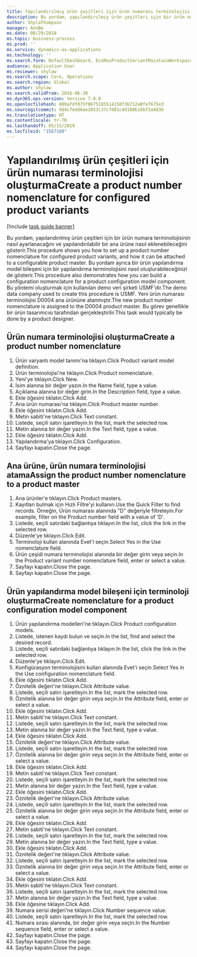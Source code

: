 ```yaml
---
title: Yapılandırılmış ürün çeşitleri için ürün numarası terminolojisi oluşturma
description: Bu yordam, yapılandırılmış ürün çeşitleri için bir ürün numara terminolojisinin nasıl ayarlanacağını ve yapılandırılabilir bir ana ürüne nasıl eklenebileceğini gösterir.
author: ShylaThompson
manager: AnnBe
ms.date: 08/29/2018
ms.topic: business-process
ms.prod: ''
ms.service: dynamics-ax-applications
ms.technology: ''
ms.search.form: DefaultDashboard, EcoResProductVariantMaintainWorkspace, EcoResNomenclature, EcoResProductListPage, EcoResProductDetails, PCProductConfigurationModelListPage, PCProductConfigurationModelDetails
audience: Application User
ms.reviewer: shylaw
ms.search.scope: Core, Operations
ms.search.region: Global
ms.author: shylaw
ms.search.validFrom: 2016-06-30
ms.dyn365.ops.version: Version 7.0.0
ms.openlocfilehash: 800afdf075f0675185514158f3b712a0fe7675e3
ms.sourcegitcommit: 9d4c7edd0ae2053c37c7d81cdd180b16bf3a9d3b
ms.translationtype: HT
ms.contentlocale: tr-TR
ms.lasthandoff: 05/15/2019
ms.locfileid: "1567160"
---
```

# <a name="create-a-product-number-nomenclature-for-configured-product-variants"></a><span data-ttu-id="3c1e6-103">Yapılandırılmış ürün çeşitleri için ürün numarası terminolojisi oluşturma</span><span class="sxs-lookup"><span data-stu-id="3c1e6-103">Create a product number nomenclature for configured product variants</span></span>

[!include [task guide banner](../../includes/task-guide-banner.md)]

<span data-ttu-id="3c1e6-104">Bu yordam, yapılandırılmış ürün çeşitleri için bir ürün numara terminolojisinin nasıl ayarlanacağını ve yapılandırılabilir bir ana ürüne nasıl eklenebileceğini gösterir.</span><span class="sxs-lookup"><span data-stu-id="3c1e6-104">This procedure shows you how to set up a product number nomenclature for configured product variants, and how it can be attached to a configurable product master.</span></span> <span data-ttu-id="3c1e6-105">Bu yordam ayrıca bir ürün yapılandırma model bileşeni için bir yapılandırma terminolojisini nasıl oluşturabileceğinizi de gösterir.</span><span class="sxs-lookup"><span data-stu-id="3c1e6-105">This procedure also demonstrates how you can build a configuration nomenclature for a product configuration model component.</span></span> <span data-ttu-id="3c1e6-106">Bu yöntemi oluşturmak için kullanılan demo veri şirketi USMF'dir.</span><span class="sxs-lookup"><span data-stu-id="3c1e6-106">The demo data company used to create this procedure is USMF.</span></span> <span data-ttu-id="3c1e6-107">Yeni ürün numarası terminolojisi D0004 ana ürününe atanmıştır.</span><span class="sxs-lookup"><span data-stu-id="3c1e6-107">The new product number nomenclature is assigned to the D0004 product master.</span></span> <span data-ttu-id="3c1e6-108">Bu görev genellikle bir ürün tasarımcısı tarafından gerçekleştirilir.</span><span class="sxs-lookup"><span data-stu-id="3c1e6-108">This task would typically be done by a product designer.</span></span>


## <a name="create-a-product-number-nomenclature"></a><span data-ttu-id="3c1e6-109">Ürün numara terminolojisi oluşturma</span><span class="sxs-lookup"><span data-stu-id="3c1e6-109">Create a product number nomenclature</span></span>
1. <span data-ttu-id="3c1e6-110">Ürün varyantı model tanımı'na tıklayın.</span><span class="sxs-lookup"><span data-stu-id="3c1e6-110">Click Product variant model definition.</span></span>
2. <span data-ttu-id="3c1e6-111">Ürün terminolojisi'ne tıklayın.</span><span class="sxs-lookup"><span data-stu-id="3c1e6-111">Click Product nomenclature.</span></span>
3. <span data-ttu-id="3c1e6-112">Yeni'ye tıklayın.</span><span class="sxs-lookup"><span data-stu-id="3c1e6-112">Click New.</span></span>
4. <span data-ttu-id="3c1e6-113">İsim alanına bir değer yazın.</span><span class="sxs-lookup"><span data-stu-id="3c1e6-113">In the Name field, type a value.</span></span>
5. <span data-ttu-id="3c1e6-114">Açıklama alanına bir değer girin.</span><span class="sxs-lookup"><span data-stu-id="3c1e6-114">In the Description field, type a value.</span></span>
6. <span data-ttu-id="3c1e6-115">Ekle öğesini tıklatın.</span><span class="sxs-lookup"><span data-stu-id="3c1e6-115">Click Add.</span></span>
7. <span data-ttu-id="3c1e6-116">Ana ürün numarası'na tıklayın.</span><span class="sxs-lookup"><span data-stu-id="3c1e6-116">Click Product master number.</span></span>
8. <span data-ttu-id="3c1e6-117">Ekle öğesini tıklatın.</span><span class="sxs-lookup"><span data-stu-id="3c1e6-117">Click Add.</span></span>
9. <span data-ttu-id="3c1e6-118">Metin sabiti'ne tıklayın.</span><span class="sxs-lookup"><span data-stu-id="3c1e6-118">Click Text constant.</span></span>
10. <span data-ttu-id="3c1e6-119">Listede, seçili satırı işaretleyin.</span><span class="sxs-lookup"><span data-stu-id="3c1e6-119">In the list, mark the selected row.</span></span>
11. <span data-ttu-id="3c1e6-120">Metin alanına bir değer yazın.</span><span class="sxs-lookup"><span data-stu-id="3c1e6-120">In the Text field, type a value.</span></span>
12. <span data-ttu-id="3c1e6-121">Ekle öğesini tıklatın.</span><span class="sxs-lookup"><span data-stu-id="3c1e6-121">Click Add.</span></span>
13. <span data-ttu-id="3c1e6-122">Yapılandırma'ya tıklayın.</span><span class="sxs-lookup"><span data-stu-id="3c1e6-122">Click Configuration.</span></span>
14. <span data-ttu-id="3c1e6-123">Sayfayı kapatın.</span><span class="sxs-lookup"><span data-stu-id="3c1e6-123">Close the page.</span></span>

## <a name="assign-the-product-number-nomenclature-to-a-product-master"></a><span data-ttu-id="3c1e6-124">Ana ürüne, ürün numara terminolojisi atama</span><span class="sxs-lookup"><span data-stu-id="3c1e6-124">Assign the product number nomenclature to a product master</span></span>
1. <span data-ttu-id="3c1e6-125">Ana ürünler'e tıklayın.</span><span class="sxs-lookup"><span data-stu-id="3c1e6-125">Click Product masters.</span></span>
2. <span data-ttu-id="3c1e6-126">Kayıtları bulmak için Hızlı Filtre'yi kullanın.</span><span class="sxs-lookup"><span data-stu-id="3c1e6-126">Use the Quick Filter to find records.</span></span> <span data-ttu-id="3c1e6-127">Örneğin, Ürün numarası alanında "D" değeriyle filtreleyin.</span><span class="sxs-lookup"><span data-stu-id="3c1e6-127">For example, filter on the Product number field with a value of 'D'.</span></span>
3. <span data-ttu-id="3c1e6-128">Listede, seçili satırdaki bağlantıya tıklayın.</span><span class="sxs-lookup"><span data-stu-id="3c1e6-128">In the list, click the link in the selected row.</span></span>
4. <span data-ttu-id="3c1e6-129">Düzenle'ye tıklayın.</span><span class="sxs-lookup"><span data-stu-id="3c1e6-129">Click Edit.</span></span>
5. <span data-ttu-id="3c1e6-130">Terminoloji kullan alanında Evet'i seçin.</span><span class="sxs-lookup"><span data-stu-id="3c1e6-130">Select Yes in the Use nomenclature field.</span></span>
6. <span data-ttu-id="3c1e6-131">Ürün çeşidi numara terminolojisi alanında bir değer girin veya seçin.</span><span class="sxs-lookup"><span data-stu-id="3c1e6-131">In the Product variant number nomenclature field, enter or select a value.</span></span>
7. <span data-ttu-id="3c1e6-132">Sayfayı kapatın.</span><span class="sxs-lookup"><span data-stu-id="3c1e6-132">Close the page.</span></span>
8. <span data-ttu-id="3c1e6-133">Sayfayı kapatın.</span><span class="sxs-lookup"><span data-stu-id="3c1e6-133">Close the page.</span></span>

## <a name="create-nomenclature-for-a-product-configuration-model-component"></a><span data-ttu-id="3c1e6-134">Ürün yapılandırma model bileşeni için terminoloji oluşturma</span><span class="sxs-lookup"><span data-stu-id="3c1e6-134">Create nomenclature for a product configuration model component</span></span>
1. <span data-ttu-id="3c1e6-135">Ürün yapılandırma modelleri'ne tıklayın.</span><span class="sxs-lookup"><span data-stu-id="3c1e6-135">Click Product configuration models.</span></span>
2. <span data-ttu-id="3c1e6-136">Listede, istenen kaydı bulun ve seçin.</span><span class="sxs-lookup"><span data-stu-id="3c1e6-136">In the list, find and select the desired record.</span></span>
3. <span data-ttu-id="3c1e6-137">Listede, seçili satırdaki bağlantıya tıklayın.</span><span class="sxs-lookup"><span data-stu-id="3c1e6-137">In the list, click the link in the selected row.</span></span>
4. <span data-ttu-id="3c1e6-138">Düzenle'ye tıklayın.</span><span class="sxs-lookup"><span data-stu-id="3c1e6-138">Click Edit.</span></span>
5. <span data-ttu-id="3c1e6-139">Konfigürasyon terminolojisini kullan alanında Evet'i seçin.</span><span class="sxs-lookup"><span data-stu-id="3c1e6-139">Select Yes in the Use configuration nomenclature field.</span></span>
6. <span data-ttu-id="3c1e6-140">Ekle öğesini tıklatın.</span><span class="sxs-lookup"><span data-stu-id="3c1e6-140">Click Add.</span></span>
7. <span data-ttu-id="3c1e6-141">Öznitelik değeri'ne tıklayın.</span><span class="sxs-lookup"><span data-stu-id="3c1e6-141">Click Attribute value.</span></span>
8. <span data-ttu-id="3c1e6-142">Listede, seçili satırı işaretleyin.</span><span class="sxs-lookup"><span data-stu-id="3c1e6-142">In the list, mark the selected row.</span></span>
9. <span data-ttu-id="3c1e6-143">Öznitelik alanına bir değer girin veya seçin.</span><span class="sxs-lookup"><span data-stu-id="3c1e6-143">In the Attribute field, enter or select a value.</span></span>
10. <span data-ttu-id="3c1e6-144">Ekle öğesini tıklatın.</span><span class="sxs-lookup"><span data-stu-id="3c1e6-144">Click Add.</span></span>
11. <span data-ttu-id="3c1e6-145">Metin sabiti'ne tıklayın.</span><span class="sxs-lookup"><span data-stu-id="3c1e6-145">Click Text constant.</span></span>
12. <span data-ttu-id="3c1e6-146">Listede, seçili satırı işaretleyin.</span><span class="sxs-lookup"><span data-stu-id="3c1e6-146">In the list, mark the selected row.</span></span>
13. <span data-ttu-id="3c1e6-147">Metin alanına bir değer yazın.</span><span class="sxs-lookup"><span data-stu-id="3c1e6-147">In the Text field, type a value.</span></span>
14. <span data-ttu-id="3c1e6-148">Ekle öğesini tıklatın.</span><span class="sxs-lookup"><span data-stu-id="3c1e6-148">Click Add.</span></span>
15. <span data-ttu-id="3c1e6-149">Öznitelik değeri'ne tıklayın.</span><span class="sxs-lookup"><span data-stu-id="3c1e6-149">Click Attribute value.</span></span>
16. <span data-ttu-id="3c1e6-150">Listede, seçili satırı işaretleyin.</span><span class="sxs-lookup"><span data-stu-id="3c1e6-150">In the list, mark the selected row.</span></span>
17. <span data-ttu-id="3c1e6-151">Öznitelik alanına bir değer girin veya seçin.</span><span class="sxs-lookup"><span data-stu-id="3c1e6-151">In the Attribute field, enter or select a value.</span></span>
18. <span data-ttu-id="3c1e6-152">Ekle öğesini tıklatın.</span><span class="sxs-lookup"><span data-stu-id="3c1e6-152">Click Add.</span></span>
19. <span data-ttu-id="3c1e6-153">Metin sabiti'ne tıklayın.</span><span class="sxs-lookup"><span data-stu-id="3c1e6-153">Click Text constant.</span></span>
20. <span data-ttu-id="3c1e6-154">Listede, seçili satırı işaretleyin.</span><span class="sxs-lookup"><span data-stu-id="3c1e6-154">In the list, mark the selected row.</span></span>
21. <span data-ttu-id="3c1e6-155">Metin alanına bir değer yazın.</span><span class="sxs-lookup"><span data-stu-id="3c1e6-155">In the Text field, type a value.</span></span>
22. <span data-ttu-id="3c1e6-156">Ekle öğesini tıklatın.</span><span class="sxs-lookup"><span data-stu-id="3c1e6-156">Click Add.</span></span>
23. <span data-ttu-id="3c1e6-157">Öznitelik değeri'ne tıklayın.</span><span class="sxs-lookup"><span data-stu-id="3c1e6-157">Click Attribute value.</span></span>
24. <span data-ttu-id="3c1e6-158">Listede, seçili satırı işaretleyin.</span><span class="sxs-lookup"><span data-stu-id="3c1e6-158">In the list, mark the selected row.</span></span>
25. <span data-ttu-id="3c1e6-159">Öznitelik alanına bir değer girin veya seçin.</span><span class="sxs-lookup"><span data-stu-id="3c1e6-159">In the Attribute field, enter or select a value.</span></span>
26. <span data-ttu-id="3c1e6-160">Ekle öğesini tıklatın.</span><span class="sxs-lookup"><span data-stu-id="3c1e6-160">Click Add.</span></span>
27. <span data-ttu-id="3c1e6-161">Metin sabiti'ne tıklayın.</span><span class="sxs-lookup"><span data-stu-id="3c1e6-161">Click Text constant.</span></span>
28. <span data-ttu-id="3c1e6-162">Listede, seçili satırı işaretleyin.</span><span class="sxs-lookup"><span data-stu-id="3c1e6-162">In the list, mark the selected row.</span></span>
29. <span data-ttu-id="3c1e6-163">Metin alanına bir değer yazın.</span><span class="sxs-lookup"><span data-stu-id="3c1e6-163">In the Text field, type a value.</span></span>
30. <span data-ttu-id="3c1e6-164">Ekle öğesini tıklatın.</span><span class="sxs-lookup"><span data-stu-id="3c1e6-164">Click Add.</span></span>
31. <span data-ttu-id="3c1e6-165">Öznitelik değeri'ne tıklayın.</span><span class="sxs-lookup"><span data-stu-id="3c1e6-165">Click Attribute value.</span></span>
32. <span data-ttu-id="3c1e6-166">Listede, seçili satırı işaretleyin.</span><span class="sxs-lookup"><span data-stu-id="3c1e6-166">In the list, mark the selected row.</span></span>
33. <span data-ttu-id="3c1e6-167">Öznitelik alanına bir değer girin veya seçin.</span><span class="sxs-lookup"><span data-stu-id="3c1e6-167">In the Attribute field, enter or select a value.</span></span>
34. <span data-ttu-id="3c1e6-168">Ekle öğesini tıklatın.</span><span class="sxs-lookup"><span data-stu-id="3c1e6-168">Click Add.</span></span>
35. <span data-ttu-id="3c1e6-169">Metin sabiti'ne tıklayın.</span><span class="sxs-lookup"><span data-stu-id="3c1e6-169">Click Text constant.</span></span>
36. <span data-ttu-id="3c1e6-170">Listede, seçili satırı işaretleyin.</span><span class="sxs-lookup"><span data-stu-id="3c1e6-170">In the list, mark the selected row.</span></span>
37. <span data-ttu-id="3c1e6-171">Metin alanına bir değer yazın.</span><span class="sxs-lookup"><span data-stu-id="3c1e6-171">In the Text field, type a value.</span></span>
38. <span data-ttu-id="3c1e6-172">Ekle öğesine tıklayın.</span><span class="sxs-lookup"><span data-stu-id="3c1e6-172">Click Add.</span></span>
39. <span data-ttu-id="3c1e6-173">Numara serisi değeri'ne tıklayın.</span><span class="sxs-lookup"><span data-stu-id="3c1e6-173">Click Number sequence value.</span></span>
40. <span data-ttu-id="3c1e6-174">Listede, seçili satırı işaretleyin.</span><span class="sxs-lookup"><span data-stu-id="3c1e6-174">In the list, mark the selected row.</span></span>
41. <span data-ttu-id="3c1e6-175">Numara sırası alanında, bir değer girin veya seçin.</span><span class="sxs-lookup"><span data-stu-id="3c1e6-175">In the Number sequence field, enter or select a value.</span></span>
42. <span data-ttu-id="3c1e6-176">Sayfayı kapatın.</span><span class="sxs-lookup"><span data-stu-id="3c1e6-176">Close the page.</span></span>
43. <span data-ttu-id="3c1e6-177">Sayfayı kapatın.</span><span class="sxs-lookup"><span data-stu-id="3c1e6-177">Close the page.</span></span>
44. <span data-ttu-id="3c1e6-178">Sayfayı kapatın.</span><span class="sxs-lookup"><span data-stu-id="3c1e6-178">Close the page.</span></span>

